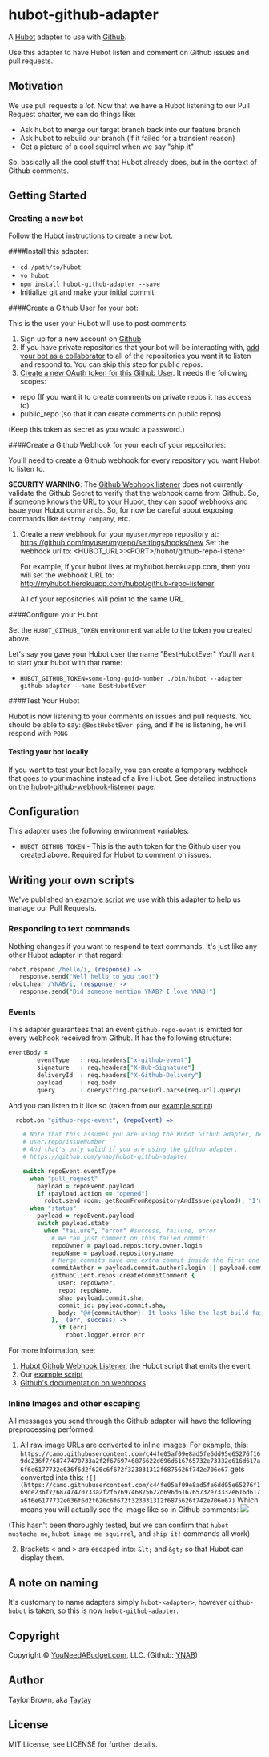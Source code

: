 # hubot-github-adapter

A [Hubot](http://hubot.github.com/) adapter to use with [Github](http://github.com).

Use this adapter to have Hubot listen and comment on Github issues and pull requests.

## Motivation

We use pull requests a _lot_.
Now that we have a Hubot listening to our Pull Request chatter, we can do things like:

- Ask hubot to merge our target branch back into our feature branch
- Ask hubot to rebuild our branch (if it failed for a transient reason)
- Get a picture of a cool squirrel when we say "ship it"

So, basically all the cool stuff that Hubot already does, but in the context of Github comments.

## Getting Started

### Creating a new bot

Follow the [Hubot instructions](https://github.com/github/hubot/blob/master/docs/index.md) to create a new bot.

####Install this adapter:
- `cd /path/to/hubot`
- `yo hubot`
- `npm install hubot-github-adapter --save`
- Initialize git and make your initial commit

####Create a Github User for your bot:

This is the user your Hubot will use to post comments.

1. Sign up for a new account on [Github](https://github.com/)
2. If you have private repositories that your bot will be interacting with, [add your bot as a collaborator](https://help.github.com/articles/adding-collaborators-to-a-personal-repository/) to all of the repositories you want it to listen and respond to. You can skip this step for public repos.
3. [Create a new OAuth token for this Github User](https://help.github.com/articles/creating-an-access-token-for-command-line-use/). It needs the following scopes:

- repo (If you want it to create comments on private repos it has access to)
- public_repo (so that it can create comments on public repos)

(Keep this token as secret as you would a password.)

####Create a Github Webhook for your each of your repositories:

You'll need to create a Github webhook for every repository you want Hubot to listen to.

**SECURITY WARNING**: The [Github Webhook listener](https://github.com/ynab/hubot-github-webhook-listener) does not currently validate the Github Secret to verify that the webhook came from Github. So, if someone knows the URL to your Hubot, they can spoof webhooks and issue your Hubot commands. So, for now be careful about exposing commands like `destroy company`, etc.

1. Create a new webhook for your `myuser/myrepo` repository at:
   https://github.com/myuser/myrepo/settings/hooks/new
   Set the webhook url to: &lt;HUBOT_URL&gt;:&lt;PORT&gt;/hubot/github-repo-listener

   For example, if your hubot lives at myhubot.herokuapp.com, then you will set the webhook URL to: http://myhubot.herokuapp.com/hubot/github-repo-listener

   All of your repositories will point to the same URL.

####Configure your Hubot

Set the `HUBOT_GITHUB_TOKEN` environment variable to the token you created above.

Let's say you gave your Hubot user the name "BestHubotEver"
You'll want to start your hubot with that name:

- `HUBOT_GITHUB_TOKEN=some-long-guid-number ./bin/hubot --adapter github-adapter --name BestHubotEver`

####Test Your Hubot

Hubot is now listening to your comments on issues and pull requests.
You should be able to say:
`@BestHubotEver ping`, and if he is listening, he will respond with `PONG`

#### Testing your bot locally

If you want to test your bot locally, you can create a temporary webhook that goes to your machine instead of a live Hubot. See detailed instructions on the [hubot-github-webhook-listener](hubot-github-webhook-listener) page.

## Configuration

This adapter uses the following environment variables:

 - `HUBOT_GITHUB_TOKEN` - This is the auth token for the Github user you created above. Required for Hubot to comment on issues.


## Writing your own scripts

We've published an [example script](https://gist.github.com/Taytay/3cc046043f49d13c0a02) we use with this adapter to help us manage our Pull Requests.

### Responding to text commands

Nothing changes if you want to respond to text commands. It's just like any other Hubot adapter in that regard:
```coffeescript
robot.respond /hello/i, (response) ->
   response.send("Well hello to you too!")
robot.hear /YNAB/i, (response) ->
   response.send("Did someone mention YNAB? I love YNAB!")
```

### Events

This adapter guarantees that an event `github-repo-event` is emitted for every webhook received from Github. 
It has the following structure:
```coffeescript
eventBody =
        eventType   : req.headers["x-github-event"]
        signature   : req.headers["X-Hub-Signature"]
        deliveryId  : req.headers["X-Github-Delivery"]
        payload     : req.body
        query       : querystring.parse(url.parse(req.url).query)
```

And you can listen to it like so (taken from our [example script](https://gist.github.com/Taytay/3cc046043f49d13c0a02))

```coffeescript
  robot.on "github-repo-event", (repoEvent) =>

    # Note that this assumes you are using the Hubot Github adapter, because it tries to comment on a github issue like
    # user/repo/issueNumber
    # And that's only valid if you are using the github adapter.
    # https://github.com/ynab/hubot-github-adapter

    switch repoEvent.eventType
      when "pull_request"
        payload = repoEvent.payload
        if (payload.action == "opened")
          robot.send room: getRoomFromRepositoryAndIssue(payload), "I'm your friendly neighborhood Github robot, and I can help you with your pull requests. For a list of the things I can do, just write:\n@#{robot.name} help"
      when "status"
        payload = repoEvent.payload
        switch payload.state
          when "failure", "error" #success, failure, error
            # We can just comment on this failed commit:
            repoOwner = payload.repository.owner.login
            repoName = payload.repository.name
            # Merge commits have one extra commit inside the first one
            commitAuthor = payload.commit.author?.login || payload.commit.commit?.author.login
            githubClient.repos.createCommitComment {
              user: repoOwner,
              repo: repoName,
              sha: payload.commit.sha,
              commit_id: payload.commit.sha,
              body: "@#{commitAuthor}: It looks like the last build failed for this commit: [#{payload.description}](#{payload.target_url})"
            },  (err, success) ->
              if (err)
                robot.logger.error err
```
 
For more information, see:

1) [Hubot Github Webhook Listener](https://github.com/ynab/hubot-github-webhook-listener), the Hubot script that emits the event.
2) Our [example script](https://gist.github.com/Taytay/3cc046043f49d13c0a02)
3) [Github's documentation on webhooks](https://developer.github.com/webhooks/)

### Inline Images and other escaping

All messages you send through the Github adapter will have the following preprocessing performed:

1) All raw image URLs are converted to inline images:
For example, this: `https://camo.githubusercontent.com/c44fe05af09e8ad5fe6dd95e65276f169de236f7/68747470733a2f2f6769746875622d696d616765732e73332e616d617a6f6e6177732e636f6d2f626c6f672f323031312f6875626f742e706e67` gets converted into this:
`![](https://camo.githubusercontent.com/c44fe05af09e8ad5fe6dd95e65276f169de236f7/68747470733a2f2f6769746875622d696d616765732e73332e616d617a6f6e6177732e636f6d2f626c6f672f323031312f6875626f742e706e67)`
Which means you will actually see the image like so in Github comments: ![](https://camo.githubusercontent.com/c44fe05af09e8ad5fe6dd95e65276f169de236f7/68747470733a2f2f6769746875622d696d616765732e73332e616d617a6f6e6177732e636f6d2f626c6f672f323031312f6875626f742e706e67)

(This hasn't been thoroughly tested, but we can confirm that `hubot mustache me`, `hubot image me squirrel`, and `ship it!` commands all work)

2) Brackets &lt; and &gt; are escaped into: `&lt;` and `&gt;` so that Hubot can display them.


## A note on naming

It's customary to name adapters simply `hubot-<adapter>`, however `github-hubot` is taken, so this is now `hubot-github-adapter`.

## Copyright

Copyright &copy; [YouNeedABudget.com](http://youneedabudget.com), LLC. (Github: [YNAB](http://github.com/ynab))

## Author

Taylor Brown, aka [Taytay](http://github.com/Taytay)

## License

MIT License; see LICENSE for further details.

